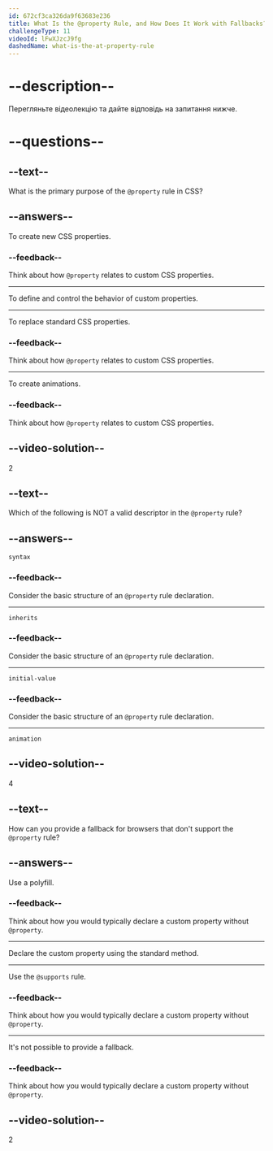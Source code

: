 ```yaml
---
id: 672cf3ca326da9f63683e236
title: What Is the @property Rule, and How Does It Work with Fallbacks?
challengeType: 11
videoId: lFwXJzcJ9fg
dashedName: what-is-the-at-property-rule
---
```


# --description--

Перегляньте відеолекцію та дайте відповідь на запитання нижче.

# --questions--

## --text--

What is the primary purpose of the `@property` rule in CSS?

## --answers--

To create new CSS properties.

### --feedback--

Think about how `@property` relates to custom CSS properties.

---

To define and control the behavior of custom properties.

---

To replace standard CSS properties.

### --feedback--

Think about how `@property` relates to custom CSS properties.

---

To create animations.

### --feedback--

Think about how `@property` relates to custom CSS properties.

## --video-solution--

2

## --text--

Which of the following is NOT a valid descriptor in the `@property` rule?

## --answers--

`syntax`

### --feedback--

Consider the basic structure of an `@property` rule declaration.

---

`inherits`

### --feedback--

Consider the basic structure of an `@property` rule declaration.

---

`initial-value`

### --feedback--

Consider the basic structure of an `@property` rule declaration.

---

`animation`

## --video-solution--

4

## --text--

How can you provide a fallback for browsers that don't support the `@property` rule?

## --answers--

Use a polyfill.

### --feedback--

Think about how you would typically declare a custom property without `@property`.

---

Declare the custom property using the standard method.

---

Use the `@supports` rule.

### --feedback--

Think about how you would typically declare a custom property without `@property`.

---

It's not possible to provide a fallback.

### --feedback--

Think about how you would typically declare a custom property without `@property`.

## --video-solution--

2
